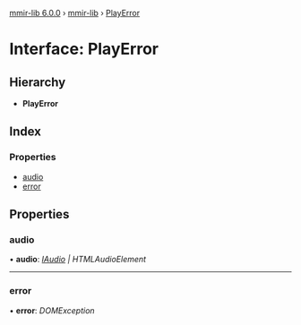[mmir-lib 6.0.0](../README.md) › [mmir-lib](../modules/mmir_lib.md) › [PlayError](mmir_lib.playerror.md)

# Interface: PlayError

## Hierarchy

* **PlayError**

## Index

### Properties

* [audio](mmir_lib.playerror.md#audio)
* [error](mmir_lib.playerror.md#error)

## Properties

###  audio

• **audio**: *[IAudio](mmir_lib.iaudio.md) | HTMLAudioElement*

___

###  error

• **error**: *DOMException*

